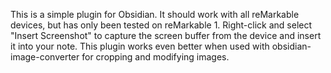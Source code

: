 This is a simple plugin for Obsidian. It should work with all reMarkable devices, but has only been tested on reMarkable 1. Right-click and select "Insert Screenshot" to capture the screen buffer from the device and insert it into your note. This plugin works even better when used with obsidian-image-converter for cropping and modifying images.
